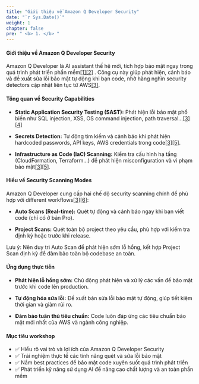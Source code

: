 ```yaml
---
title: "Giới thiệu về Amazon Q Developer Security"
date: "`r Sys.Date()`"
weight: 1
chapter: false
pre: " <b> 1. </b> "
---
```


#### Giới thiệu về Amazon Q Developer Security

Amazon Q Developer là AI assistant thế hệ mới, tích hợp bảo mật ngay trong quá trình phát triển phần mềm[[1]](https://aws.amazon.com/blogs/devops/code-security-scanning-with-amazon-q-developer/)[[2]](https://cloudelligent.com/insights/blog/code-security-amazon-q-developer/)
. Công cụ này giúp phát hiện, cảnh báo và đề xuất sửa lỗi bảo mật tự động khi bạn code, nhờ hàng nghìn security detectors cập nhật liên tục từ AWS[[3]](https://docs.aws.amazon.com/amazonq/latest/qdeveloper-ug/security-scans.html).

#### Tổng quan về Security Capabilities

- **Static Application Security Testing (SAST):** Phát hiện lỗi bảo mật phổ biến như SQL injection, XSS, OS command injection, path traversal...[[3]](https://docs.aws.amazon.com/amazonq/latest/qdeveloper-ug/security-scans.html)[[4]](https://blog.getsetbuild.cloud/post/secure-coding-with-amazon-q/)

- **Secrets Detection:** Tự động tìm kiếm và cảnh báo khi phát hiện hardcoded passwords, API keys, AWS credentials trong code[[3]](https://docs.aws.amazon.com/amazonq/latest/qdeveloper-ug/security-scans.html)[[5]](https://docs.aws.amazon.com/amazonq/latest/qdeveloper-ug/code-reviews.html).

- **Infrastructure as Code (IaC) Scanning:** Kiểm tra cấu hình hạ tầng (CloudFormation, Terraform...) để phát hiện misconfiguration và vi phạm bảo mật[[3]](https://docs.aws.amazon.com/amazonq/latest/qdeveloper-ug/security-scans.html)[[5]](https://docs.aws.amazon.com/amazonq/latest/qdeveloper-ug/code-reviews.html).

#### Hiểu về Security Scanning Modes

Amazon Q Developer cung cấp hai chế độ security scanning chính để phù hợp với different workflows[[3]](https://docs.aws.amazon.com/amazonq/latest/qdeveloper-ug/security-scans.html)[[6]](https://docs.aws.amazon.com/amazonq/latest/qdeveloper-ug/start-scan.html):

- **Auto Scans (Real-time):** Quét tự động và cảnh báo ngay khi bạn viết code (chỉ có ở bản Pro).

- **Project Scans:** Quét toàn bộ project theo yêu cầu, phù hợp với kiểm tra định kỳ hoặc trước khi release.

Lưu ý: Nên duy trì Auto Scan để phát hiện sớm lỗ hổng, kết hợp Project Scan định kỳ để đảm bảo toàn bộ codebase an toàn.

#### Ứng dụng thực tiễn

- **Phát hiện lỗ hổng sớm:** Chủ động phát hiện và xử lý các vấn đề bảo mật trước khi code lên production.

- **Tự động hóa sửa lỗi:** Đề xuất bản sửa lỗi bảo mật tự động, giúp tiết kiệm thời gian và giảm rủi ro.

- **Đảm bảo tuân thủ tiêu chuẩn:** Code luôn đáp ứng các tiêu chuẩn bảo mật mới nhất của AWS và ngành công nghiệp.

#### Mục tiêu workshop

- ✅ Hiểu rõ vai trò và lợi ích của Amazon Q Developer Security
- ✅ Trải nghiệm thực tế các tính năng quét và sửa lỗi bảo mật
- ✅ Nắm best practices để bảo mật code xuyên suốt quá trình phát triển
- ✅ Phát triển kỹ năng sử dụng AI để nâng cao chất lượng và an toàn phần mềm
